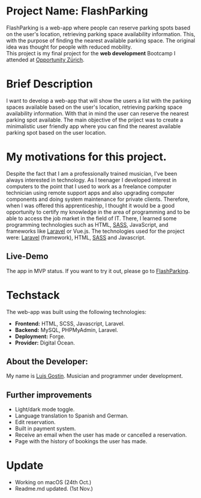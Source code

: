 # Project Name: FlashParking
FlashParking is a web-app where people can reserve parking spots based on the user's location, retrieving parking space availability information. This, with the purpose of finding the nearest available parking space. The original idea was thought for people with reduced mobility.  
This project is my final project for the **web development** Bootcamp I attended at [Opportunity Zürich]((https://www.stadt-zuerich.ch/sd/de/index/unterstuetzung/ai/arbeitsintegrationsozialhilfe/opportunity.html)). 

# Brief Description
I want to develop a web-app that will show the users a list with the parking spaces available based on the user's location, retrieving parking space availability information. With that in mind the user can reserve the nearest parking spot available. The main objective of the priject was to create a minimalistic user friendly app where you can find the nearest available parking spot based on the user location.

# My motivations for this project. 
Despite the fact that I am a professionally trained musician, I've been always interested in technology. As I teenager I developed interest in computers to the point that I used to work as a freelance computer technician using remote support apps and also upgrading computer components and doing system maintenance for private clients. Therefore, when I was offered this apprenticeship, I thought it would be a good opportunity to certify my knowledge in the area of programming and to be able to access the job market in the field of IT. There, I learned some programming technologies such as HTML, [SASS](https://sass-lang.com/), JavaScript, and frameworks like [Laravel](https://laravel.com/) or Vue.js. The technologies used for the project were: [Laravel](https://laravel.com/) (framework), HTML, [SASS](https://sass-lang.com/) and Javascript.   

## Live-Demo
The app in MVP status. If you want to try it out, please go to [FlashParking](https://flashparking.ch).

# Techstack
The web-app was built using the following technologies: 
- **Frontend:** HTML, SCSS, Javascript, Laravel.
- **Backend:** MySQL, PHPMyAdmin, Laravel.  
- **Deployment:** Forge. 
- **Provider:** Digital Ocean.

## About the Developer: 
My name is [Luis Gostin](https://flashparking.ch/about_me). Musician and programmer under development. 

## Further improvements 
- Light/dark mode toggle. 
- Language translation to Spanish and German. 
- Edit reservation. 
- Built in payment system.
- Receive an email when the user has made or cancelled a reservation.
- Page with the history of bookings the user has made. 


























# Update
- Working on macOS (24th Oct.)
- Readme.md updated. (1st Nov.)
